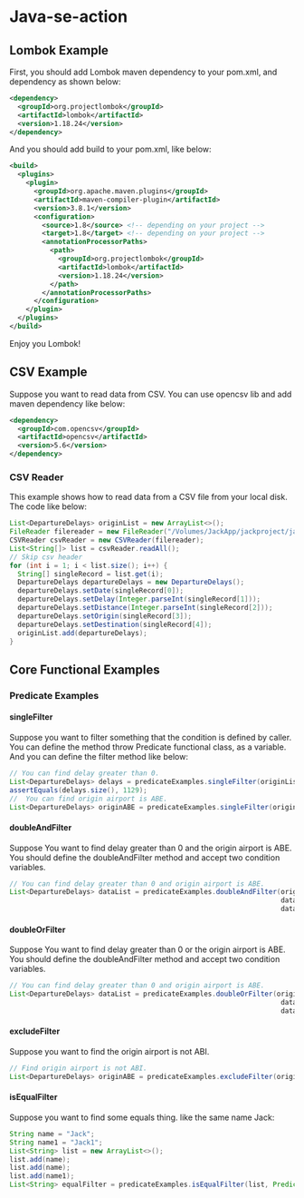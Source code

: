 # Java-se-action

## Lombok Example

First, you should add Lombok maven dependency to your pom.xml, and dependency as shown below:

```xml
<dependency>
  <groupId>org.projectlombok</groupId>
  <artifactId>lombok</artifactId>
  <version>1.18.24</version>
</dependency>
```

And you should add build to your pom.xml, like below:

```xml
<build>
  <plugins>
    <plugin>
      <groupId>org.apache.maven.plugins</groupId>
      <artifactId>maven-compiler-plugin</artifactId>
      <version>3.8.1</version>
      <configuration>
        <source>1.8</source> <!-- depending on your project -->
        <target>1.8</target> <!-- depending on your project -->
        <annotationProcessorPaths>
          <path>
            <groupId>org.projectlombok</groupId>
            <artifactId>lombok</artifactId>
            <version>1.18.24</version>
          </path>
        </annotationProcessorPaths>
      </configuration>
    </plugin>
  </plugins>
</build>
```

Enjoy you Lombok! 

## CSV Example

Suppose you want to read data from CSV. You can use opencsv lib and add maven dependency like below:

```xml
<dependency>
  <groupId>com.opencsv</groupId>
  <artifactId>opencsv</artifactId>
  <version>5.6</version>
</dependency>
```



### CSV Reader

This example shows how to read data from a CSV file from your local disk. The code like below:

```java
List<DepartureDelays> originList = new ArrayList<>();
FileReader filereader = new FileReader("/Volumes/JackApp/jackproject/java-se-action/data/departuredelays-sample.csv");
CSVReader csvReader = new CSVReader(filereader);
List<String[]> list = csvReader.readAll();
// Skip csv header
for (int i = 1; i < list.size(); i++) {
  String[] singleRecord = list.get(i);
  DepartureDelays departureDelays = new DepartureDelays();
  departureDelays.setDate(singleRecord[0]);
  departureDelays.setDelay(Integer.parseInt(singleRecord[1]));
  departureDelays.setDistance(Integer.parseInt(singleRecord[2]));
  departureDelays.setOrigin(singleRecord[3]);
  departureDelays.setDestination(singleRecord[4]);
  originList.add(departureDelays);
}
```



## Core Functional Examples

### Predicate Examples

#### singleFilter

Suppose you want to filter something that the condition is defined by caller. You can define the method throw  Predicate functional class, as a variable. And you can define the filter method like below:

```java
// You can find delay greater than 0.
List<DepartureDelays> delays = predicateExamples.singleFilter(originList, data -> data.getDelay() > 0);
assertEquals(delays.size(), 1129);
//  You can find origin airport is ABE.
List<DepartureDelays> originABE = predicateExamples.singleFilter(originList, data -> "ABE".equals(data.getOrigin()));
```



#### doubleAndFilter

Suppose You want to find delay greater than 0 and the origin airport is ABE. You should define the doubleAndFilter method and accept two condition variables.

```java
// You can find delay greater than 0 and origin airport is ABE.
List<DepartureDelays> dataList = predicateExamples.doubleAndFilter(originList,
                                                                   data -> data.getDelay() > 0,
                                                                   data -> "ABE".equals(data.getOrigin()));
```



#### doubleOrFilter

Suppose You want to find delay greater than 0 or the origin airport is ABE. You should define the doubleAndFilter method and accept two condition variables.

```java
// You can find delay greater than 0 and origin airport is ABE.
List<DepartureDelays> dataList = predicateExamples.doubleOrFilter(originList,
                                                                   data -> data.getDelay() > 0,
                                                                   data -> "ABE".equals(data.getOrigin()));
```



#### excludeFilter

Suppose you want to find the origin airport is not ABI. 

```java
// Find origin airport is not ABI.
List<DepartureDelays> originABE = predicateExamples.excludeFilter(originList, data -> "ABI".equals(data.getOrigin()));

```



#### isEqualFilter

Suppose you want to find some equals thing. like the same name Jack:

```java
String name = "Jack";
String name1 = "Jack1";
List<String> list = new ArrayList<>();
list.add(name);
list.add(name);
list.add(name1);
List<String> equalFilter = predicateExamples.isEqualFilter(list, Predicate.isEqual(name));
```

